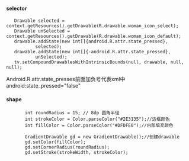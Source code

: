 #### **selector**
```StateListDrawable drawable = new StateListDrawable();
   Drawable selected = context.getResources().getDrawable(R.drawable.woman_icon_select);
   Drawable unSelected = context.getResources().getDrawable(R.drawable.woman_icon_default);
   drawable.addState(new int[]{android.R.attr.state_pressed},
           selected);
   drawable.addState(new int[]{-android.R.attr.state_pressed},
           unSelected);
   tv.setCompoundDrawablesWithIntrinsicBounds(null, drawable, null, null);
   ```
   
   Android.R.attr.state_presses前面加负号代表xml中android:state_pressed="false"
   
#### **shape**
```int strokeWidth = 5; // 3dp 边框宽度
       int roundRadius = 15; // 8dp 圆角半径
       int strokeColor = Color.parseColor("#2E3135");//边框颜色
       int fillColor = Color.parseColor("#DFDFE0");//内部填充颜色
   
       GradientDrawable gd = new GradientDrawable();//创建drawable
       gd.setColor(fillColor);
       gd.setCornerRadius(roundRadius);
       gd.setStroke(strokeWidth, strokeColor);
   ```